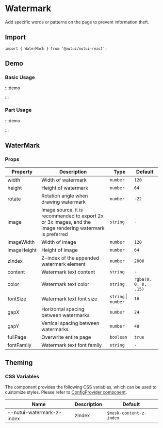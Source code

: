 # Watermark



Add specific words or patterns on the page to prevent information theft.

## Import

```tsx
import { WaterMark } from '@nutui/nutui-react';
```

## Demo

### Basic Usage

:::demo

<CodeBlock src='h5/demo1.tsx'></CodeBlock>

:::

### Part Usage

:::demo

<CodeBlock src='h5/demo2.tsx'></CodeBlock>

:::

## WaterMark

### Props

| Property | Description | Type | Default |
| --- | --- | --- | --- |
| width | Width of watermark | `number` | `120` |
| height | Height of watermark | `number` | `64` |
| rotate | Rotation angle when drawing watermark | `number` | `-22` |
| image | Image source, it is recommended to export 2x or 3x images, and the image rendering watermark is preferred | `string` | `-` |
| imageWidth | Width of image | `number` | `120` |
| imageHeight | Height of image | `number` | `64` |
| zIndex | Z-index of the appended watermark element | `number` | `2000` |
| content | Watermark text content | `string` | `-` |
| color | Watermark text color | `string` | `rgba(0, 0, 0, .15)` |
| fontSize | Watermark text font size | `string` \| `number`  | `16` |
| gapX | Horizontal spacing between watermarks | `number` | `24` |
| gapY | Vertical spacing between watermarks | `number` | `48` |
| fullPage | Overwrite entire page | `boolean` | `true` |
| fontFamily | Watermark text font family | `string` | `-` |

## Theming

### CSS Variables

The component provides the following CSS variables, which can be used to customize styles. Please refer to [ConfigProvider component](#/en-US/component/configprovider).

| Name | Description | Default |
| --- | --- | --- |
| \--nutui-watermark-z-index | zIndex | `$mask-content-z-index` |